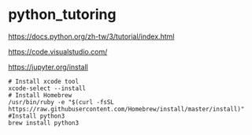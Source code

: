 # python_tutoring
https://docs.python.org/zh-tw/3/tutorial/index.html

https://code.visualstudio.com/

https://jupyter.org/install


```
# Install xcode tool
xcode-select --install
# Install Homebrew
/usr/bin/ruby -e "$(curl -fsSL https://raw.githubusercontent.com/Homebrew/install/master/install)"
#Install python3
brew install python3
```
